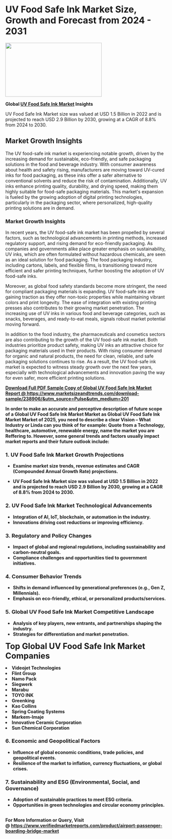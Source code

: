 <H1>UV Food Safe Ink Market Size, Growth and Forecast from 2024 - 2031</H1><img class="aligncenter size-medium wp-image-584254" src="https://thirdeyenews.in/wp-content/uploads/2024/09/Global-Market-Research-300x168.jpeg" alt="" width="300" height="168" /><p><strong>Global&nbsp;<a href="https://www.marketsizeandtrends.com/download-sample/238906/&amp;utm_source=Pulse&amp;utm_medium=201">UV Food Safe Ink Market</a> Insights</strong></p><p>UV Food Safe Ink Market size was valued at USD 1.5 Billion in 2022 and is projected to reach USD 2.9 Billion by 2030, growing at a CAGR of 8.8% from 2024 to 2030.</p><p><h2>Market Growth Insights</h2> <p>The UV food-safe ink market is experiencing notable growth, driven by the increasing demand for sustainable, eco-friendly, and safe packaging solutions in the food and beverage industry. With consumer awareness about health and safety rising, manufacturers are moving toward UV-cured inks for food packaging, as these inks offer a safer alternative to conventional solvents and reduce the risk of contamination. Additionally, UV inks enhance printing quality, durability, and drying speed, making them highly suitable for food-safe packaging materials. This market's expansion is fueled by the growing adoption of digital printing technologies, particularly in the packaging sector, where personalized, high-quality printing solutions are in demand.</p> <p><strong><a href="#"></a></strong></p> <h3>Market Growth Insights</h3> <p>In recent years, the UV food-safe ink market has been propelled by several factors, such as technological advancements in printing methods, increased regulatory support, and rising demand for eco-friendly packaging. As companies and governments alike place greater emphasis on sustainability, UV inks, which are often formulated without hazardous chemicals, are seen as an ideal solution for food packaging. The food packaging industry, including cartons, labels, and flexible films, is transitioning toward more efficient and safer printing techniques, further boosting the adoption of UV food-safe inks.</p> <p>Moreover, as global food safety standards become more stringent, the need for compliant packaging materials is expanding. UV food-safe inks are gaining traction as they offer non-toxic properties while maintaining vibrant colors and print longevity. The ease of integration with existing printing presses also contributes to their growing market penetration. The increasing use of UV inks in various food and beverage categories, such as snacks, beverages, and ready-to-eat meals, signals robust market potential moving forward.</p> <p>In addition to the food industry, the pharmaceuticals and cosmetics sectors are also contributing to the growth of the UV food-safe ink market. Both industries prioritize product safety, making UV inks an attractive choice for packaging materials used in their products. With rising consumer demand for organic and natural products, the need for clean, reliable, and safe packaging solutions continues to rise. As a result, the UV food-safe ink market is expected to witness steady growth over the next few years, especially with technological advancements and innovation paving the way for even safer, more efficient printing solutions.</p> <p><strong><a href="#"></p><p><span class=""><strong>Download Full PDF Sample Copy of Global UV Food Safe Ink Market Report</strong> @ <a href="https://www.marketsizeandtrends.com/download-sample/238906/&amp;utm_source=Pulse&amp;utm_medium=201" target="_blank">https://www.marketsizeandtrends.com/download-sample/238906/&amp;utm_source=Pulse&amp;utm_medium=201</a></span></p><p>In order to make an accurate and perceptive description of future scope of a Global&nbsp;UV Food Safe Ink Market Market as Global&nbsp;UV Food Safe Ink Market Market of 2025, you need to describe a clear Vision &ndash; What Industry or Linda can you think of for example: Quote from a Technology, healthcare, automotive, renewable energy, name the market you are Reffering to. However, some general trends and factors usually impact market reports and their future outlook include:</p><h3>1.&nbsp;<strong>UV Food Safe Ink Market Growth Projections</strong></h3><ul><li>Examine market size trends, revenue estimates and CAGR (Compounded Annual Growth Rate) projections.</li><li><p>UV Food Safe Ink Market size was valued at USD 1.5 Billion in 2022 and is projected to reach USD 2.9 Billion by 2030, growing at a CAGR of 8.8% from 2024 to 2030.</p></li></ul><h3>2.&nbsp;<strong>UV Food Safe Ink Market Technological Advancements</strong></h3><ul><li>Integration of AI, IoT, blockchain, or automation in the industry.</li><li>Innovations driving cost reductions or improving efficiency.</li></ul><h3>3.&nbsp;<strong>Regulatory and Policy Changes</strong></h3><ul><li>Impact of global and regional regulations, including sustainability and carbon-neutral goals.</li><li>Compliance challenges and opportunities tied to government initiatives.</li></ul><h3>4.&nbsp;<strong>Consumer Behavior Trends</strong></h3><ul><li>Shifts in demand influenced by generational preferences (e.g., Gen Z, Millennials).</li><li>Emphasis on eco-friendly, ethical, or personalized products/services.</li></ul><h3>5.&nbsp;<strong>Global UV Food Safe Ink Market Competitive Landscape</strong></h3><ul><li>Analysis of key players, new entrants, and partnerships shaping the industry.</li><li>Strategies for differentiation and market penetration.</li></ul><p data-pm-slice="1 1 []"><span style="color: inherit; font-family: inherit; font-size: 25px;">Top Global UV Food Safe Ink Market Companies</span></p><div class="" data-test-id=""><p><li>Videojet Technologies</li><li> Flint Group</li><li> Namo Pack</li><li> Siegwerk</li><li> Marabu</li><li> TOYO INK</li><li> Greenking</li><li> Kao Collins</li><li> Spring Coating Systems</li><li> Markem-Imaje</li><li> Innovative Ceramic Corporation</li><li> Sun Chemical Corporation</li></p></div><h3>6.&nbsp;<strong>Economic and Geopolitical Factors</strong></h3><ul><li>Influence of global economic conditions, trade policies, and geopolitical events.</li><li>Resilience of the market to inflation, currency fluctuations, or global crises.</li></ul><h3>7.&nbsp;<strong>Sustainability and ESG (Environmental, Social, and Governance)</strong></h3><ul><li>Adoption of sustainable practices to meet ESG criteria.</li><li>Opportunities in green technologies and circular economy principles.</li></ul><h2><strong style="font-size: 14px;">For More Information or Query, Visit @&nbsp;</strong><a style="background-color: #ffffff; font-size: 14px;" href="https://www.marketsizeandtrends.com/report/uv-food-safe-ink-market/" target="_blank">https://www.verifiedmarketreports.com/product/airport-passenger-boarding-bridge-market</a></h2>
